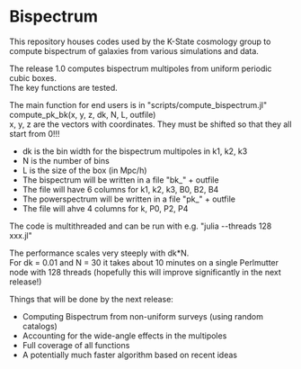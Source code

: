 # Bispectrum

This repository houses codes used by the K-State cosmology group to compute
bispectrum of galaxies from various simulations and data.

The release 1.0 computes bispectrum multipoles from uniform periodic cubic boxes.  
The key functions are tested.

The main function for end users is in "scripts/compute_bispectrum.jl"  
compute_pk_bk(x, y, z, dk, N, L, outfile)  
x, y, z are the vectors with coordinates. They must be shifted so that they all
start from 0!!!  
- dk is the bin width for the bispectrum multipoles in k1, k2, k3  
- N is the number of bins  
- L is the size of the box (in Mpc/h)
- The bispectrum will be written in a file "bk_" + outfile
- The file will have 6 columns for k1, k2, k3, B0, B2, B4
- The powerspectrum will be written in a file "pk_" + outfile
- The file will ahve 4 columns for k, P0, P2, P4

The code is multithreaded and can be run with e.g. "julia --threads 128 xxx.jl"

The performance scales very steeply with dk*N.  
For dk = 0.01 and N = 30 it takes about 10 minutes on a single Perlmutter node
with 128 threads (hopefully this will improve significantly in the next
release!)

Things that will be done by the next release:

* Computing Bispectrum from non-uniform surveys (using random catalogs)
* Accounting for the wide-angle effects in the multipoles
* Full coverage of all functions
* A potentially much faster algorithm based on recent ideas
